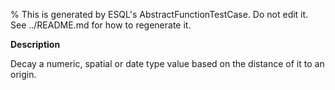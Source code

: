 % This is generated by ESQL's AbstractFunctionTestCase. Do not edit it. See ../README.md for how to regenerate it.

**Description**

Decay a numeric, spatial or date type value based on the distance of it to an origin.

